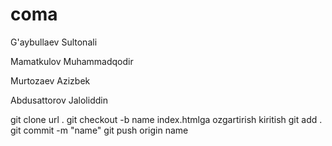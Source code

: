 # coma

G'aybullaev Sultonali

Mamatkulov Muhammadqodir

Murtozaev Azizbek

Abdusattorov Jaloliddin


git clone url .
git checkout -b name
index.htmlga ozgartirish kiritish
git add .
git commit -m "name"
git push origin name